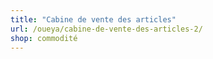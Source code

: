 ```yaml
---
title: "Cabine de vente des articles"
url: /oueya/cabine-de-vente-des-articles-2/
shop: commodité
---
```

